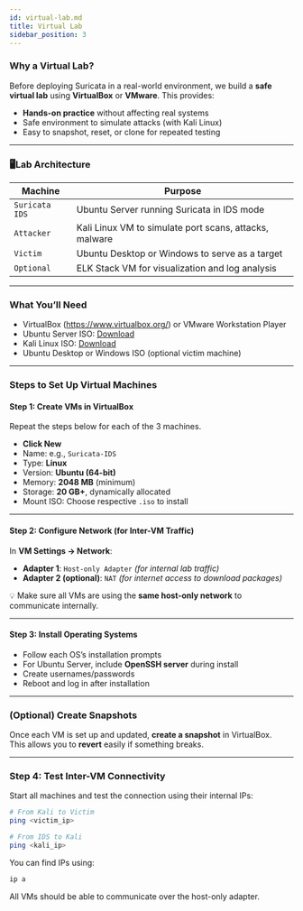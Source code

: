 ```yaml
---
id: virtual-lab.md
title: Virtual Lab
sidebar_position: 3
---
```


### Why a Virtual Lab?

Before deploying Suricata in a real-world environment, we build a **safe virtual lab** using **VirtualBox** or **VMware**. This provides:

- **Hands-on practice** without affecting real systems
- Safe environment to simulate attacks (with Kali Linux)
- Easy to snapshot, reset, or clone for repeated testing

---

### 🖥Lab Architecture

| **Machine**        | **Purpose**                                             |
|--------------------|---------------------------------------------------------|
| `Suricata IDS`     | Ubuntu Server running Suricata in IDS mode              |
| `Attacker`         | Kali Linux VM to simulate port scans, attacks, malware  |
| `Victim`           | Ubuntu Desktop or Windows to serve as a target          |
| `Optional`         | ELK Stack VM for visualization and log analysis         |

---

### What You’ll Need

- VirtualBox (https://www.virtualbox.org/) or VMware Workstation Player
- Ubuntu Server ISO: [Download](https://ubuntu.com/download/server)
- Kali Linux ISO: [Download](https://www.kali.org/get-kali/)
- Ubuntu Desktop or Windows ISO (optional victim machine)

---

### Steps to Set Up Virtual Machines

#### Step 1: Create VMs in VirtualBox

Repeat the steps below for each of the 3 machines.

- **Click New**
- Name: e.g., `Suricata-IDS`
- Type: **Linux**
- Version: **Ubuntu (64-bit)**
- Memory: **2048 MB** (minimum)
- Storage: **20 GB+**, dynamically allocated
- Mount ISO: Choose respective `.iso` to install

---

#### Step 2: Configure Network (for Inter-VM Traffic)

In **VM Settings → Network**:

- **Adapter 1**: `Host-only Adapter` *(for internal lab traffic)*
- **Adapter 2 (optional)**: `NAT` *(for internet access to download packages)*

💡 Make sure all VMs are using the **same host-only network** to communicate internally.

---

#### Step 3: Install Operating Systems

- Follow each OS’s installation prompts
- For Ubuntu Server, include **OpenSSH server** during install
- Create usernames/passwords
- Reboot and log in after installation

---

### (Optional) Create Snapshots

Once each VM is set up and updated, **create a snapshot** in VirtualBox.  
This allows you to **revert** easily if something breaks.

---

### Step 4: Test Inter-VM Connectivity

Start all machines and test the connection using their internal IPs:

```bash
# From Kali to Victim
ping <victim_ip>

# From IDS to Kali
ping <kali_ip>
```
You can find IPs using:
```bash
ip a
```
All VMs should be able to communicate over the host-only adapter.